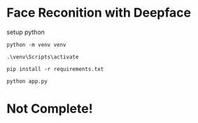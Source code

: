 # Face Reconition with Deepface


setup python
```
python -m venv venv
```
```
.\venv\Scripts\activate
```
```
pip install -r requirements.txt
```
```
python app.py
```

# Not Complete!
